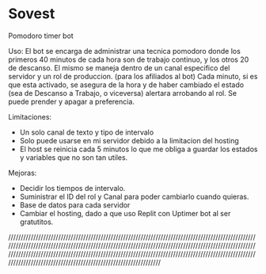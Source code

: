 # Sovest
Pomodoro timer bot

Uso:
El bot se encarga de administrar una tecnica pomodoro donde los primeros 40 minutos de cada hora son de trabajo continuo, y los otros 20 de descanso.
El mismo se maneja dentro de un canal especifico del servidor y un rol de produccion. (para los afiliados al bot)
Cada minuto, si es que esta activado, se asegura de la hora y de haber cambiado el estado (sea de Descanso a Trabajo, o viceversa) alertara arrobando al rol.
Se puede prender y apagar a preferencia.

Limitaciones:
- Un solo canal de texto y tipo de intervalo
- Solo puede usarse en mi servidor debido a la limitacion del hosting
- El host se reinicia cada 5 minutos lo que me obliga a guardar los estados y variables que no son tan utiles.

Mejoras:
- Decidir los tiempos de intervalo.
- Suministrar el ID del rol y Canal para poder cambiarlo cuando quieras.
- Base de datos para cada servidor
- Cambiar el hosting, dado a que uso Replit con Uptimer bot al ser gratutitos.


//////////////////////////////////////////////////////////////////////////////////////////////////////////////////////////////////////////////////////////////////////////////////////////////////////////////////////////////////////////////////////////////////////////////////////////////////////////////////////////////////////////////////////////////////////
